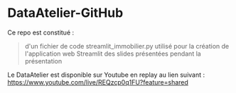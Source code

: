 # DataAtelier-GitHub

Ce repo est constitué :
> d'un fichier de code streamlit_immobilier.py utilisé pour la création de l'application web Streamlit
> des slides présentées pendant la présentation

Le DataAtelier est disponible sur Youtube en replay au lien suivant : https://www.youtube.com/live/REQzcp0q1FU?feature=shared
